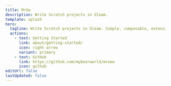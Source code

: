 ```yaml
---
title: Mröw
description: Write Scratch projects in Gleam.
template: splash
hero:
  tagline: Write Scratch projects in Gleam. Simple, composable, extensible.
  actions:
    - text: Getting Started
      link: about/getting-started/
      icon: right-arrow
      variant: primary
    - text: GitHub
      link: https://github.com/mybearworld/mroew
      icon: github
editUrl: false
lastUpdated: false
---
```

